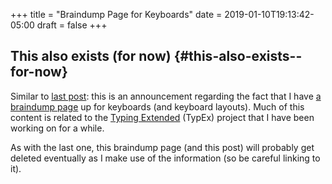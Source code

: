 +++
title = "Braindump Page for Keyboards"
date = 2019-01-10T19:13:42-05:00
draft = false
+++

## This also exists (for now) {#this-also-exists--for-now}

Similar to [last post](https://www.steventammen.com/posts/braindump-page-for-computer-setup-and-ergonomics/): this is an announcement regarding the fact that I have [a braindump page](https://steventammen.com/pages/keyboard-braindump/) up for keyboards (and keyboard layouts). Much of this content is related to the [Typing Extended](https://github.com/StevenTammen/typing-extended) (TypEx) project that I have been working on for a while.

As with the last one, this braindump page (and this post) will probably get deleted eventually as I make use of the information (so be careful linking to it).
